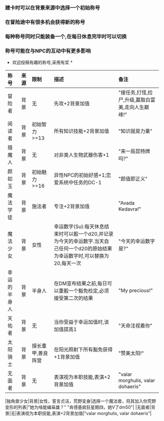 ### 建卡时可以在背景来源中选择一个初始称号 ###  
### 在冒险途中有很多机会获得新的称号 ###  
### 每种称号同时只能装备一个,在每日休息完毕时可以切换 ###  
### 称号可能在与NPC的互动中有更多影响 ###  

* 欢迎投稿有趣的称号,采用有奖 *

|称号|来源|限制|描述|备注|
|:-|:-|:-|:-|:-|
|冒险者|背景|无|先攻+2背景加值|"接任务,打怪,捡尸,升级,赢取白富美,走向人生巅峰!"|
|阅读者|背景|初始智力>=13|所有知识技能+2背景加值|"知识就是力量"|
|猎魔人|背景|无|对非类人生物武器伤害+1|"来一局昆特牌吗?"|
|颜如玉|背景|初始魅力>=16|异性NPC的初始好感+1;恋爱系统中任务的DC-1|"颜值即正义"|
|魔法学徒|背景|施法者|专注+2背景加值|"Avada Kedavra!"|
|魔法少女|背景|女性|幸运数字(Su):每天休息结束时可以骰一个d20,并记录为今天的幸运数字.当天自己任何一个d20的原始结果为幸运数字时,可以替换为20,每天一次|"今天的幸运数字是?"|
|幸运的半身人|背景|半身人|在DM宣布结果之前,每日可以重骰一个豁免检定,必须接受第二次的结果|"My precious!"|
|天佑者|背景|无|当你受益于幸运加值时,该加值提高1|"天命注视着你"|
|太阳骑士|背景|擅长重甲,善良阵营|在阳光照射下所有豁免获得+1背景加值|"赞美太阳!"|
|无面者|背景|无|表演视为本职技能,表演+2背景加值|"valar morghulis, valar dohaeris"|

|独角兽少女|背景|女性，誓言贞洁，荒野变身|选择一个魔法兽，将其加入你荒野变形的列表|"她为啥能编枭雄？" "肯德基疯狂星期四，她V了dm50"|
|无面者|背景|无|表演视为本职技能,表演+2背景加值|"valar morghulis, valar dohaeris"|

